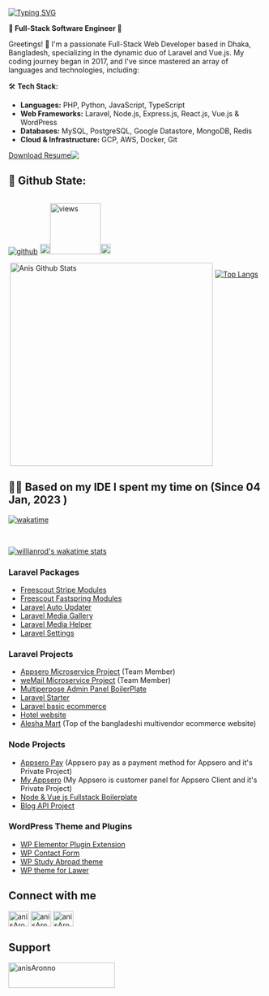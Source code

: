 [![Typing SVG](https://readme-typing-svg.demolab.com?font=Grenze&size=28&duration=4000&pause=2000&color=8A38D5&width=300&lines=Hi,+++I'm+Anichur+Rahaman)](https://github.com/anisAronno)

**🚀 Full-Stack Software Engineer 🚀**

Greetings! 👋 I'm a passionate Full-Stack Web Developer based in Dhaka, Bangladesh, specializing in the dynamic duo of Laravel and Vue.js. My coding journey began in 2017, and I've since mastered an array of languages and technologies, including:

🛠️ **Tech Stack:**

- **Languages:** PHP, Python, JavaScript, TypeScript
- **Web Frameworks:** Laravel, Node.js, Express.js, React.js, Vue.js & WordPress
- **Databases:** MySQL, PostgreSQL, Google Datastore, MongoDB, Redis
- **Cloud & Infrastructure:** GCP, AWS, Docker, Git

<div style="display: flex;">
  <a align="bottom" href="https://github.com/anisAronno/anisAronno/raw/main/anisAronno.pdf" download>Download Resume </a>
  <img align="top" src="https://img.icons8.com/windows/32/000000/download--v1.png"/>
</div>

## 🐼 Github State:

<div style="display: flex;">

[![github](https://img.shields.io/github/followers/anisAronno?logo=github&style=plastic)](https://github.com/anisAronno?tab=followers)
<img src="https://media.giphy.com/media/iY8CRBdQXODJSCERIr/giphy.gif" width="20px"><a href="https://github.com/anisAronno"><img alt="views" title="Github views" src="https://komarev.com/ghpvc/?username=anisAronno&style=plastic&color=blueviolet" width="100"/></a><img src="https://media.giphy.com/media/iY8CRBdQXODJSCERIr/giphy.gif" width="20px">

</div>
<div style="display: flex; gap:5px;">
 
<img align="right"  width="400" src="https://github-readme-stats.vercel.app/api?username=anisAronno&show_icons=true&theme=radical&count_private=true" alt="Anis Github Stats"/>

[![Top Langs](https://github-readme-stats.vercel.app/api/top-langs/?username=anisAronno&langs_count=5&hide=css,html&layout=compact&theme=radical&count_private=true)](https://github.com/anisAronno)

</div>

## 👨‍💻 Based on my IDE I spent my time on (Since 04 Jan, 2023 )

[![wakatime](https://wakatime.com/badge/user/6ad2a5db-a1e5-4a94-8820-104645c6ad68.svg)](https://wakatime.com/@6ad2a5db-a1e5-4a94-8820-104645c6ad68)

<br/>

[![willianrod's wakatime stats](https://github-readme-stats.vercel.app/api/wakatime?username=anisAronno&layout=compact&theme=radical&count_private=true)](https://github.com/anisAronno)

### Laravel Packages

- [Freescout Stripe Modules](https://github.com/weDevsOfficial/Laravel-FreeScout-Stripe-Module)
- [Freescout Fastspring Modules](https://github.com/weDevsOfficial/freescout-fastspring-module)
- [Laravel Auto Updater](https://github.com/anisAronno/laravel-auto-updater)
- [Laravel Media Gallery](https://github.com/anisAronno/Laravel-Media-Gallery)
- [Laravel Media Helper](https://github.com/anisAronno/Laravel-Media-Helper)
- [Laravel Settings](https://github.com/anisAronno/laravel-settings)

### Laravel Projects

- [Appsero Microservice Project](https://appsero.com) (Team Member)
- [weMail Microservice Project](https://getwemail.io) (Team Member)
- [Multiperpose Admin Panel BoilerPlate](https://github.com/anisAronno/multipurpose-admin-panel-boilerplate)
- [Laravel Starter](https://github.com/anisAronno/laravel-starter)
- [Laravel basic ecommerce](https://github.com/anisAronno/ecommmerce)
- [Hotel website](https://github.com/anisAronno/hotel-app-with-laravel)
- [Alesha Mart](https://aleshamart.com) (Top of the bangladeshi multivendor ecommerce website)

### Node Projects

- [Appsero Pay](https://checkout.appsero.com/buy/plugin/atl-extension) (Appsero pay as a payment method for Appsero and it's Private Project)
- [My Appsero](https://my.appsero.com/my-orders) (My Appsero is customer panel for Appsero Client and it's Private Project)
- [Node & Vue js Fullstack Boilerplate](https://github.com/anisAronno/node-and-vue-fullstack-boilerplate)
- [Blog API Project](https://github.com/anisAronno/blog-with-node-and-mongodb)

### WordPress Theme and Plugins

- [WP Elementor Plugin Extension](https://github.com/anisAronno/atl-extension)
- [WP Contact Form](https://github.com/anisAronno/WP-Contact-Form)
- [WP Study Abroad theme](https://github.com/anisAronno/educulture)
- [WP theme for Lawer](https://github.com/anisAronno/jurist)

## Connect with me

<p align="left">
<a href="https://twitter.com/anisAronno" target="blank"><img align="center" src="https://raw.githubusercontent.com/rahuldkjain/github-profile-readme-generator/master/src/images/icons/Social/twitter.svg" alt="anisAronno" height="30" width="40" /></a>
<a href="https://linkedin.com/in/anisAronno" target="blank"><img align="center" src="https://raw.githubusercontent.com/rahuldkjain/github-profile-readme-generator/master/src/images/icons/Social/linked-in-alt.svg" alt="anisAronno" height="30" width="40" /></a>
 <a href="https://facebook.com/anisAronno" target="blank"><img align="center" src="https://raw.githubusercontent.com/rahuldkjain/github-profile-readme-generator/master/src/images/icons/Social/facebook.svg" alt="anisAronno" height="30" width="40" /></a>
 
</p>

## Support

<p><a href="https://www.buymeacoffee.com/anisAronno" target="_blank"> <img align="left" src="https://cdn.buymeacoffee.com/buttons/v2/default-yellow.png" height="50" width="210" alt="anisAronno" /></a></p>

<br>
